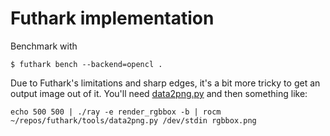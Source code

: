 # Futhark implementation

Benchmark with

```
$ futhark bench --backend=opencl .
```

Due to Futhark's limitations and sharp edges, it's a bit more tricky
to get an output image out of it.  You'll need
[data2png.py](https://github.com/diku-dk/futhark/blob/master/tools/data2png.py)
and then something like:

```
echo 500 500 | ./ray -e render_rgbbox -b | rocm ~/repos/futhark/tools/data2png.py /dev/stdin rgbbox.png
```
